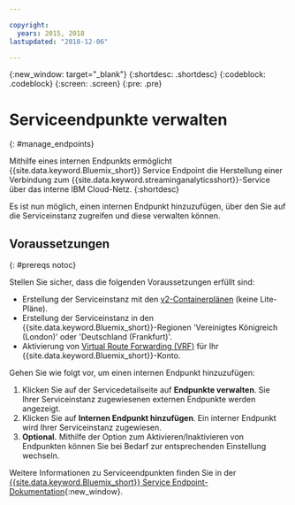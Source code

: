 ```yaml
---

copyright:
  years: 2015, 2018
lastupdated: "2018-12-06"

---
```


<!-- Attribute definitions -->
{:new_window: target="_blank"}
{:shortdesc: .shortdesc}
{:codeblock: .codeblock}
{:screen: .screen}
{:pre: .pre}

# Serviceendpunkte verwalten
{: #manage_endpoints}

Mithilfe eines internen Endpunkts ermöglicht {{site.data.keyword.Bluemix_short}} Service Endpoint die Herstellung einer Verbindung zum {{site.data.keyword.streaminganalyticsshort}}-Service über das interne IBM Cloud-Netz.
{:shortdesc}

Es ist nun möglich, einen internen Endpunkt hinzuzufügen, über den Sie auf die Serviceinstanz zugreifen und diese verwalten können. 

## Voraussetzungen
{: #prereqs notoc}

Stellen Sie sicher, dass die folgenden Voraussetzungen erfüllt sind:
- Erstellung der Serviceinstanz mit den [v2-Containerplänen](/docs/services/StreamingAnalytics/service_plans.html) (keine Lite-Pläne).
- Erstellung der Serviceinstanz in den {{site.data.keyword.Bluemix_short}}-Regionen 'Vereinigtes Königreich (London)' oder 'Deutschland (Frankfurt)'.
- Aktivierung von [Virtual Route Forwarding (VRF)](/docs/infrastructure/direct-link/vrf-on-ibm-cloud.html#overview-of-virtual-routing-and-forwarding-vrf-on-ibm-cloud) für Ihr {{site.data.keyword.Bluemix_short}}-Konto.


Gehen Sie wie folgt vor, um einen internen Endpunkt hinzuzufügen:

1. Klicken Sie auf der Servicedetailseite auf **Endpunkte verwalten**. Sie Ihrer Serviceinstanz zugewiesenen externen Endpunkte werden angezeigt. 
2. Klicken Sie auf **Internen Endpunkt hinzufügen**. Ein interner Endpunkt wird Ihrer Serviceinstanz zugewiesen. 
3. **Optional.** Mithilfe der Option zum Aktivieren/Inaktivieren von Endpunkten können Sie bei Bedarf zur entsprechenden Einstellung wechseln.


Weitere Informationen zu Serviceendpunkten finden Sie in der [{{site.data.keyword.Bluemix_short}} Service Endpoint-Dokumentation](/docs/services/service-endpoint/getting-started.html#about){:new_window}.

